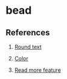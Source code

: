 # bead

## References

1. [Round text](http://stackoverflow.com/questions/14173012/android-layout-views-rotated-and-spaced-around-a-circle/36154697)
2. [Color](http://stackoverflow.com/questions/18781902/rounded-corner-for-textview-in-android)

3. [Read more feature](https://github.com/oktayayr/advancedtextview)